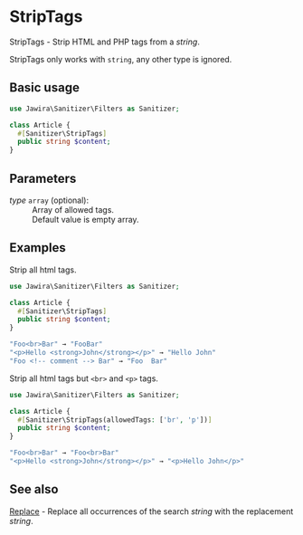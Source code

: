 # StripTags

StripTags - Strip HTML and PHP tags from a _string_.

StripTags only works with `string`, any other type is ignored.

## Basic usage

```php
use Jawira\Sanitizer\Filters as Sanitizer;

class Article {
  #[Sanitizer\StripTags]
  public string $content;
}
```

## Parameters

<dl>
<dt><em>type</em> <code>array</code> (optional):</dt>
<dd>
Array of allowed tags.<br>
Default value is empty array.
</dd>
</dl>

## Examples

Strip all html tags.

```php
use Jawira\Sanitizer\Filters as Sanitizer;

class Article {
  #[Sanitizer\StripTags]
  public string $content;
}
```

```php
"Foo<br>Bar" → "FooBar"
"<p>Hello <strong>John</strong></p>" → "Hello John"
"Foo <!-- comment --> Bar" → "Foo  Bar"
```

Strip all html tags but `<br>` and `<p>` tags.

```php
use Jawira\Sanitizer\Filters as Sanitizer;

class Article {
  #[Sanitizer\StripTags(allowedTags: ['br', 'p'])]
  public string $content;
}
```

```php
"Foo<br>Bar" → "Foo<br>Bar"
"<p>Hello <strong>John</strong></p>" → "<p>Hello John</p>"
```

## See also

[Replace](Replace.md) - Replace all occurrences of the search _string_ with the
replacement _string_.
